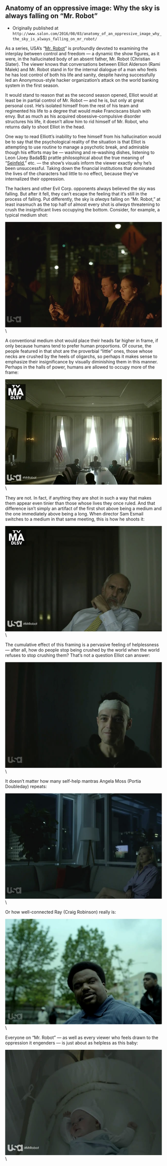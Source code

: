 ## Anatomy of an oppressive image: Why the sky is always falling on “Mr. Robot”

 * Originally published at `http://www.salon.com/2016/08/03/anatomy_of_an_oppressive_image_why_the_sky_is_always_falling_on_mr_robot/`

As a series, USA’s “[Mr. Robot](http://amzn.to/2albFmO)” is profoundly devoted to examining the interplay between control and freedom — a dynamic the show figures, as it were, in the hallucinated body of an absent father, Mr. Robot (Christian Slater). The viewer knows that conversations between Elliot Alderson (Rami Malek) and Mr. Robot stand in for the internal dialogue of a man who feels he has lost control of both his life and sanity, despite having successfully led an Anonymous-style hacker organization’s attack on the world banking system in the first season.

It would stand to reason that as the second season opened, Elliot would at least be in partial control of Mr. Robot — and he is, but only at great personal cost. He’s isolated himself from the rest of his team and regimented his life to a degree that would make Franciscans blush with envy. But as much as his acquired obsessive-compulsive disorder structures his life, it doesn’t allow him to rid himself of Mr. Robot, who returns daily to shoot Elliot in the head.

One way to read Elliott’s&nbsp;inability to free himself from his hallucination would be to say that the psychological reality of the situation is that Elliot is attempting to use routine to manage a psychotic break, and admirable though his efforts may be — washing and re-washing dishes, listening to Leon (Joey Bada$$) prattle philosophical about the true meaning of “[Seinfeld](http://amzn.to/2aljite),” etc. — the show’s visuals inform the viewer exactly why he’s been unsuccessful. Taking down the financial institutions that dominated the&nbsp;lives of the characters had little to no effect, because they’ve internalized their oppression.

The hackers and other Evil Corp. opponents always believed the sky was falling. But after it fell, they can’t escape the feeling that it’s still in the process of falling. Put differently, the sky is *always* falling on “Mr. Robot,” at least inasmuch as the top half of almost every shot is *always* threatening to crush the insignificant lives occupying the bottom. Consider, for example, a typical medium shot:

![mr011](../../images/tv/mr-robot/mr011.jpg)\ 

A conventional medium shot would place their heads far higher in frame, if only because humans tend to prefer human proportions. Of course, the people featured in that shot are the proverbial “little” ones, those whose necks are crushed by the heels of oligarchs, so perhaps it makes sense to emphasize their insignificance by visually diminishing them in this manner. Perhaps in the halls of power, humans are allowed to occupy more of the frame:

![mr021](../../images/tv/mr-robot/mr021.jpg)\ 

They are not. In fact, if anything they are shot in such a way that makes them appear even tinier than those whose lives they once ruled. And that difference isn’t simply an artifact of the first shot above being a medium and the one immediately above being a long. When director Sam Esmail switches to a medium in that same meeting, this is how he shoots it:

![mr031](../../images/tv/mr-robot/mr031.jpg)\ 

The cumulative effect of this framing is a pervasive feeling of helplessness — after all, how do people stop being crushed by the world when the world refuses to stop crushing them? That’s not a question Elliot can answer:

![mr071](../../images/tv/mr-robot/mr071.jpg)\ 

It doesn’t matter how many self-help mantras Angela Moss (Portia Doubleday) repeats:

![mr051](../../images/tv/mr-robot/mr051.jpg)\ 

Or how well-connected Ray (Craig Robinson) really is:

![mr061](../../images/tv/mr-robot/mr061.jpg)\ 

Everyone on “Mr. Robot” — as well as every viewer who feels drawn to the oppression it engenders — is just about as helpless as this baby:

![mr041](../../images/tv/mr-robot/mr041.jpg)\ 

